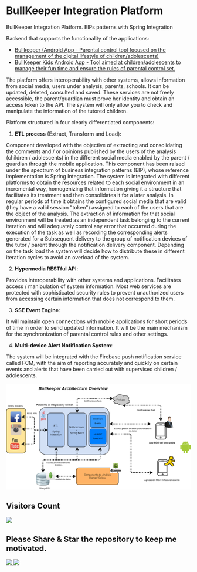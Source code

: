 # BullKeeper Integration Platform

BullKeeper Integration Platform. EIPs patterns with Spring Integration

Backend that supports the functionality of the applications:

* [Bullkeeper (Android App - Parental control tool focused on the management of the digital lifestyle of children/adolescents)](https://github.com/sergio11/bullkeeper_app) 
* [BullKeeper Kids Android App - Tool aimed at children/adolescents to manage their fun time and ensure the rules of parental control set.](https://github.com/sergio11/bullkeeper_kids_app) 

The platform offers interoperability with other systems, allows information from social media, users under analysis, parents, schools. It can be updated, deleted, consulted and saved. These services are not freely accessible, the parent/guardian must prove her identity and obtain an access token to the API.
The system will only allow you to check and manipulate the information of the tutored children.

Platform structured in four clearly differentiated components:

1. **ETL process** (Extract, Transform and Load):

Component developed with the objective of extracting and consolidating the comments and / or opinions published by the users of the analysis (children / adolescents) in the different social media enabled by the parent / guardian through the mobile application.
This component has been raised under the spectrum of business integration patterns (EIP), whose reference implementation is Spring Integration.
The system is integrated with different platforms to obtain the resources related to each social environment in an incremental way, homogenizing that information giving it a structure that facilitates its treatment and then consolidates it for a later analysis.
In regular periods of time it obtains the configured social media that are valid (they have a valid session "token") assigned to each of the users that are the object of the analysis.
The extraction of information for that social environment will be treated as an independent task belonging to the current iteration and will adequately control any error that occurred during the execution of the task as well as recording the corresponding alerts generated for a
Subsequent delivery to the group of notification devices of the tutor / parent through the notification delivery component.
Depending on the task load the system will decide how to distribute these in different iteration cycles to avoid an overload of the system.

2. **Hypermedia RESTful API**:

Provides interoperability with other systems and applications. Facilitates access / manipulation of system information. Most web services are protected with sophisticated security rules to prevent 
unauthorized users from accessing certain information that does not correspond to them.

3. **SSE Event Engine**:

It will maintain open connections with mobile applications for short periods of time in order to send updated information. It will be the main mechanism for the synchronization of parental control rules and other settings.

4. **Multi-device Alert Notification System**:

The system will be integrated with the Firebase push notification service called FCM, with the aim of reporting accurately and quickly on certain events and alerts that have been carried out with supervised children / adolescents.


![Bullkeeper Arquitecture](bullkeeper_arquitecture.png "Bullkeeper Arquitecture")

## Visitors Count

<img width="auto" src="https://profile-counter.glitch.me/bullkeeper_integration_platform/count.svg" />

## Please Share & Star the repository to keep me motivated.
  <a href = "https://github.com/sergio11/bullkeeper_integration_platform/stargazers">
     <img src = "https://img.shields.io/github/stars/sergio11/bullkeeper_integration_platform" />
  </a>
  <a href = "https://twitter.com/SergioReact418">
     <img src = "https://img.shields.io/twitter/url?label=follow&style=social&url=https%3A%2F%2Ftwitter.com%2FSergioReact418" />
  </a>

